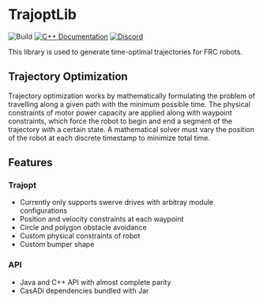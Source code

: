 # TrajoptLib

![Build](https://github.com/SleipnirGroup/TrajoptLib/actions/workflows/build.yml/badge.svg)
[![C++ Documentation](https://img.shields.io/badge/documentation-c%2B%2B-blue)](https://sleipnirgroup.github.io/TrajoptLib/)
[![Discord](https://img.shields.io/discord/975739302933856277?color=%23738ADB&label=Join%20our%20Discord&logo=discord&logoColor=white)](https://discord.gg/ad2EEZZwsS)

This library is used to generate time-optimal trajectories for FRC robots.

## Trajectory Optimization
Trajectory optimization works by mathematically formulating the problem of
travelling along a given path with the minimum possible time. The physical
constraints of motor power capacity are applied along with waypoint constraints,
which force the robot to begin and end a segment of the trajectory with a certain
state. A mathematical solver must vary the position of the robot at each discrete
timestamp to minimize total time.

## Features
### Trajopt
* Currently only supports swerve drives with arbitray module configurations
* Position and velocity constraints at each waypoint
* Circle and polygon obstacle avoidance
* Custom physical constraints of robot
* Custom bumper shape

### API
* Java and C++ API with almost complete parity
* CasADi dependencies bundled with Jar
